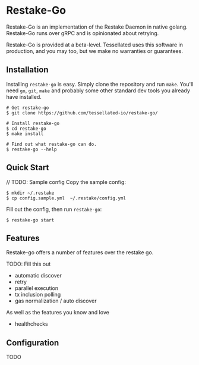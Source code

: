 # Restake-Go

Restake-Go is an implementation of the Restake Daemon in native golang. Restake-Go runs over gRPC and is opinionated about retrying. 

Restake-Go is provided at a beta-level. Tessellated uses this software in production, and you may too, but we make no warranties or guarantees. 

## Installation

Installing `restake-go` is easy. Simply clone the repository and run `make`. You'll need `go`, `git`, `make` and probably some other standard dev tools you already have installed.

```shell
# Get restake-go
$ git clone https://github.com/tessellated-io/restake-go/

# Install restake-go
$ cd restake-go
$ make install

# Find out what restake-go can do. 
$ restake-go --help
```

## Quick Start

// TODO: Sample config
Copy the sample config:
```shell
$ mkdir ~/.restake
$ cp config.sample.yml  ~/.restake/config.yml
```

Fill out the config, then run `restake-go`:

```shell
$ restake-go start
```

## Features

Restake-go offers a number of features over the restake go. 

TODO: Fill this out
- automatic discover
- retry
- parallel execution 
- tx inclusion polling
- gas normalization / auto discover

As well as the features you know and love
- healthchecks


## Configuration 

TODO 